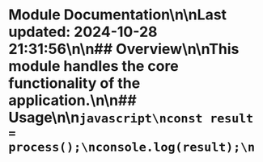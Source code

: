 # Module Documentation\n\nLast updated: 2024-10-28 21:31:56\n\n## Overview\n\nThis module handles the core functionality of the application.\n\n## Usage\n\n```javascript\nconst result = process();\nconsole.log(result);\n```
